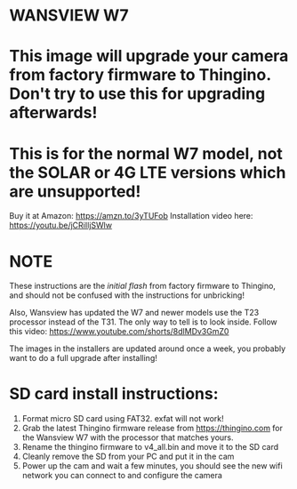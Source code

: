 # WANSVIEW W7

# This image will upgrade your camera from factory firmware to Thingino. Don't try to use this for upgrading afterwards!

# This is for the normal W7 model, not the SOLAR or 4G LTE versions which are unsupported!

Buy it at Amazon: https://amzn.to/3yTUFob
Installation video here: https://youtu.be/jCRiIljSWlw

# NOTE

These instructions are the *initial flash* from factory firmware to Thingino, and should not be confused with the instructions for unbricking!

Also, Wansview has updated the W7 and newer models use the T23 processor instead of the T31. The only way to tell is to look inside. Follow this video: https://www.youtube.com/shorts/8dlMDv3GmZ0

The images in the installers are updated around once a week, you probably want to do a full upgrade after installing!

# SD card install instructions:

1. Format micro SD card using FAT32. exfat will not work!
2. Grab the latest Thingino firmware release from https://thingino.com for the Wansview W7 with the processor that matches yours.
3. Rename the thingino firmware to v4_all.bin and move it to the SD card
4. Cleanly remove the SD from your PC and put it in the cam
5. Power up the cam and wait a few minutes, you should see the new wifi network you can connect to and configure the camera
